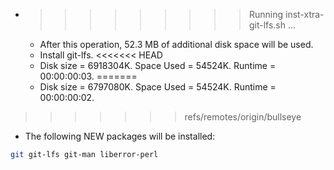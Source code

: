 * >>>>>>>>> Running inst-xtra-git-lfs.sh ...
  * After this operation, 52.3 MB of additional disk space will be used.
  * Install git-lfs.
<<<<<<< HEAD
  * Disk size = 6918304K. Space Used = 54524K. Runtime = 00:00:00:03.
=======
  * Disk size = 6797080K. Space Used = 54524K. Runtime = 00:00:00:02.
>>>>>>> refs/remotes/origin/bullseye
  * The following NEW packages will be installed:
  ```bash
git git-lfs git-man liberror-perl
  ```
